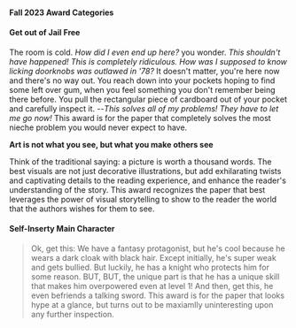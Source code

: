 #### Fall 2023 Award Categories

#### Get out of Jail Free
The room is cold. _How did I even end up here?_ you wonder. _This shouldn't have happened! This is completely ridiculous. How was I supposed to know licking doorknobs was outlawed in '78?_ It doesn't matter, you're here now and there's no way out. You reach down into your pockets hoping to find some left over gum, when you feel something you don't remember being there before. You pull the rectangular piece of cardboard out of your pocket and carefully inspect it. --_This solves all of my problems! They have to let me go now!_ This award is for the paper that completely solves the most nieche problem you would never expect to have.

**Art is not what you see, but what you make others see**

Think of the traditional saying: a picture is worth a thousand words. The best visuals are not just decorative illustrations, but add exhilarating twists and captivating details to the reading experience, and enhance the reader's understanding of the story. This award recognizes the paper that best leverages the power of visual storytelling to show to the reader the world that the authors wishes for them to see.

#### Self-Inserty Main Character
> Ok, get this: We have a fantasy protagonist,
> but he's cool because he wears a dark cloak with black hair.
> Except initially, he's super weak and gets bullied.
> But luckily, he has a knight who protects him for some reason.
> BUT, BUT, the unique part is that he has a unique skill that makes him
> overpowered even at level 1!
> And then, get this, he even befriends a talking sword.
This award is for the paper that looks hype at a glance,
but turns out to be maxiamlly uninteresting upon any further inspection.
